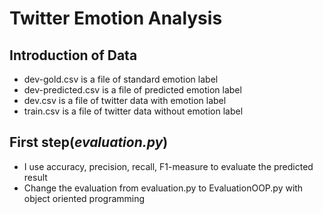 # Twitter Emotion Analysis
## Introduction of Data
* dev-gold.csv is a file of standard emotion label
* dev-predicted.csv is a file of predicted emotion label
* dev.csv is a file of twitter data with emotion label
* train.csv is a file of twitter data without emotion label
## First step(_evaluation.py_)
* I use accuracy, precision, recall, F1-measure to evaluate the predicted result
* Change the evaluation from evaluation.py to EvaluationOOP.py with object oriented programming
